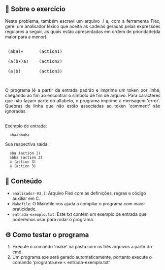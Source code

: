 ## 📝 Sobre o exercício
<p align="justify"> 
  Neste problema, também escrevi um arquivo .l e, com a ferramenta Flex, gerei um analisador léxico que aceita as cadeias geradas pelas expressões regulares a seguir, as quais estão apresentadas em ordem de prioridade(da maior para a menor):
  <br/><br/>
<pre>
&nbsp;(aba)+      (action1)<br/>
&nbsp;(a(b∗)a)    (action2)<br/>
&nbsp;(a|b)       (action3)
</pre><br/>
</p>



<p align="justify"> 
    O programa lê a partir da entrada padrão e imprime um token por linha, chegando ao fim ao encontrar o símbolo de fim de arquivo. Para caracteres que não façam parte do alfabeto, o programa imprime a mensagem 'error'. Quebras de linha que não estão associadas ao token 'comment' são ignoradas.</br></br>


  Exemplo de entrada:
  
      abaabbaba

</p>   
<p>
    Sua respectiva saída:
  
      aba (action 1)
      abba (action 2)
      b (action 3)
      a (action 3)
</p>

## 📄 Conteúdo
- `analisador-03.l`: Arquivo Flex com as definições, regras e código auxiliar em C.
- `Makefile`: O Makefile nos ajuda a compilar o programa com maior praticidade.
- `entrada-exemplo.txt`: Este txt contém um exemplo de entrada que poderemos usar para rodar o programa.

## ⚙️ Como testar o programa
1. Execute o comando 'make' na pasta com os três arquivos a partir do cmd.
2. Um programa.exe será gerado automaticamente, portanto execute o comando 'programa.exe < entrada-exemplo.txt'
